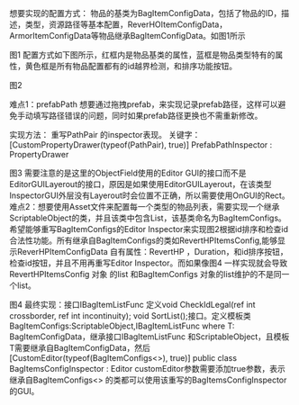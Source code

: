 想要实现的配置方式：
物品的基类为BagItemConfigData，包括了物品的ID，描述，类型，资源路径等基本配置，ReverHOItemConfigData，ArmorItemConfigData等物品继承BagItemConfigData。如图1所示


图1
配置方式如下图所示，红框内是物品基类的属性，蓝框是物品类型特有的属性，黄色框是所有物品配置都有的id越界检测，和排序功能按钮。

图2

难点1：prefabPath 想要通过拖拽prefab，来实现记录prefab路径，这样可以避免手动填写路径错误的问题，同时如果prefab路径更换也不需重新修改。

实现方法：
重写PathPair 的inspector表现。
关键字：[CustomPropertyDrawer(typeof(PathPair), true)]
PrefabPathInspector : PropertyDrawer

图3
需要注意的是这里的ObjectField使用的Editor GUI的接口而不是EditorGUILayerout的接口，原因是如果使用EditorGUILayerout，在该类型InspectorGUI外层没有Layerout时会位置不正确，所以需要使用OnGUI的Rect。
难点2：想要使用Asset文件来配置每一个类型的物品列表，需要实现一个继承ScriptableObject的类，并且该类中包含List<BagItemConfigData>，该基类命名为BagItemConfigs。
希望能够重写BagItemConfigs的Editor Inspector来实现图2根据id排序和检查id合法性功能。所有继承自BagItemConfigs的类如RevertHPItemsConfig,能够显示ReverHPItemConfigData 自有属性：RevertHP ，Duration，和id排序按钮，检查id按钮，并且不用再重写Editor Inspector。而如果像图4 一样实现就会导致RevertHPItemsConfig 对象 的list 和BagItemConfigs 对象的list维护的不是同一个list。

图4
最终实现：接口IBagItemListFunc 定义void CheckIdLegal(ref int crossborder, ref int incontinuity);
    void SortList();接口。定义模板类BagItemConfigs<T>:ScriptableObject,IBagItemListFunc where T: BagItemConfigData，继承接口IBagItemListFunc 和ScriptableObject，且模板T需要继承自BagItemConfigData，然后[CustomEditor(typeof(BagItemConfigs<>), true)]
public class BagItemsConfigInspector : Editor  customEditor参数需要添加true参数，表示继承自BagItemConfigs<> 的类都可以使用该重写的BagItemsConfigInspector 的GUI。

